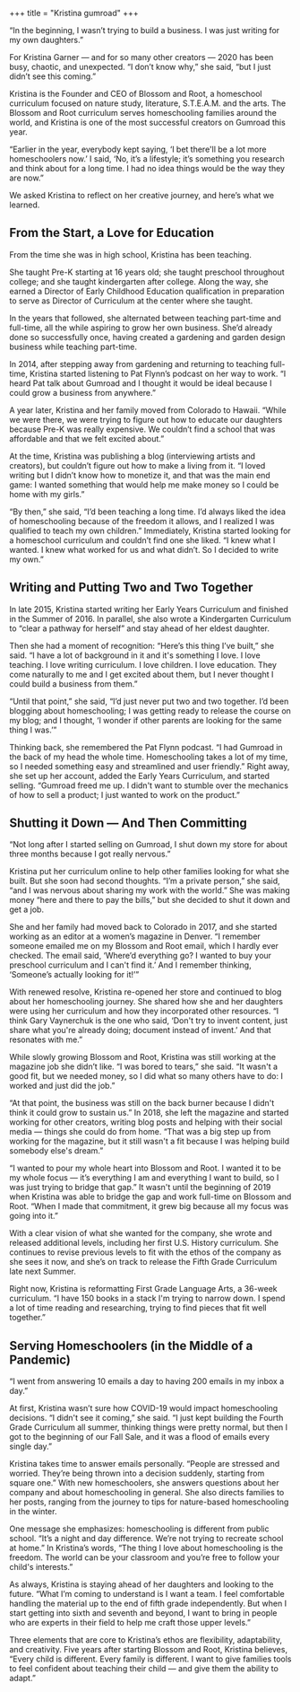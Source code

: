 +++
title = "Kristina gumroad"
+++

“In the beginning, I wasn’t trying to build a business. I was just writing for my own daughters.”

For Kristina Garner — and for so many other creators — 2020 has been busy, chaotic, and unexpected. “I don’t know why,” she said, “but I just didn’t see this coming.”

Kristina is the Founder and CEO of Blossom and Root, a homeschool curriculum focused on nature study, literature, S.T.E.A.M. and the arts. The Blossom and Root curriculum serves homeschooling families around the world, and Kristina is one of the most successful creators on Gumroad this year.

“Earlier in the year, everybody kept saying, ‘I bet there'll be a lot more homeschoolers now.’ I said, ‘No, it’s a lifestyle; it’s something you research and think about for a long time. I had no idea things would be the way they are now.”

We asked Kristina to reflect on her creative journey, and here’s what we learned.

## From the Start, a Love for Education
From the time she was in high school, Kristina has been teaching.

She taught Pre-K starting at 16 years old; she taught preschool throughout college; and she taught kindergarten after college. Along the way, she earned a Director of Early Childhood Education qualification in preparation to serve as Director of Curriculum at the center where she taught.

In the years that followed, she alternated between teaching part-time and full-time, all the while aspiring to grow her own business. She’d already done so successfully once, having created a gardening and garden design business while teaching part-time.

In 2014, after stepping away from gardening and returning to teaching full-time, Kristina started listening to Pat Flynn’s podcast on her way to work. “I heard Pat talk about Gumroad and I thought it would be ideal because I could grow a business from anywhere.”

A year later, Kristina and her family moved from Colorado to Hawaii. “While we were there, we were trying to figure out how to educate our daughters because Pre-K was really expensive. We couldn’t find a school that was affordable and that we felt excited about.”

At the time, Kristina was publishing a blog (interviewing artists and creators), but couldn’t figure out how to make a living from it. “I loved writing but I didn’t know how to monetize it, and that was the main end game: I wanted something that would help me make money so I could be home with my girls.”

“By then,” she said, “I’d been teaching a long time. I’d always liked the idea of homeschooling because of the freedom it allows, and I realized I was qualified to teach my own children.” Immediately, Kristina started looking for a homeschool curriculum and couldn’t find one she liked. “I knew what I wanted. I knew what worked for us and what didn’t. So I decided to write my own.”

## Writing and Putting Two and Two Together
In late 2015, Kristina started writing her Early Years Curriculum and finished in the Summer of 2016. In parallel, she also wrote a Kindergarten Curriculum to “clear a pathway for herself” and stay ahead of her eldest daughter.


Then she had a moment of recognition: “Here’s this thing I’ve built,” she said. “I have a lot of background in it and it's something I love. I love teaching. I love writing curriculum. I love children. I love education. They come naturally to me and I get excited about them, but I never thought I could build a business from them.”

“Until that point,” she said, “I’d just never put two and two together. I’d been blogging about homeschooling; I was getting ready to release the course on my blog; and I thought, ‘I wonder if other parents are looking for the same thing I was.’”

Thinking back, she remembered the Pat Flynn podcast. “I had Gumroad in the back of my head the whole time. Homeschooling takes a lot of my time, so I needed something easy and streamlined and user friendly.” Right away, she set up her account, added the Early Years Curriculum, and started selling. “Gumroad freed me up. I didn't want to stumble over the mechanics of how to sell a product; I just wanted to work on the product.”

## Shutting it Down — And Then Committing
“Not long after I started selling on Gumroad, I shut down my store for about three months because I got really nervous.”

Kristina put her curriculum online to help other families looking for what she built. But she soon had second thoughts. “I’m a private person,” she said, “and I was nervous about sharing my work with the world.” She was making money “here and there to pay the bills,” but she decided to shut it down and get a job.

She and her family had moved back to Colorado in 2017, and she started working as an editor at a women’s magazine in Denver. “I remember someone emailed me on my Blossom and Root email, which I hardly ever checked. The email said, ‘Where’d everything go? I wanted to buy your preschool curriculum and I can't find it.’ And I remember thinking, ‘Someone’s actually looking for it!’”

With renewed resolve, Kristina re-opened her store and continued to blog about her homeschooling journey. She shared how she and her daughters were using her curriculum and how they incorporated other resources. “I think Gary Vaynerchuk is the one who said, ‘Don't try to invent content, just share what you're already doing; document instead of invent.’ And that resonates with me.”

While slowly growing Blossom and Root, Kristina was still working at the magazine job she didn’t like. “I was bored to tears,” she said. “It wasn't a good fit, but we needed money, so I did what so many others have to do: I worked and just did the job.”

“At that point, the business was still on the back burner because I didn't think it could grow to sustain us.” In 2018, she left the magazine and started working for other creators, writing blog posts and helping with their social media — things she could do from home. “That was a big step up from working for the magazine, but it still wasn't a fit because I was helping build somebody else's dream.”

“I wanted to pour my whole heart into Blossom and Root. I wanted it to be my whole focus — it’s everything I am and everything I want to build, so I was just trying to bridge that gap.” It wasn't until the beginning of 2019 when Kristina was able to bridge the gap and work full-time on Blossom and Root. “When I made that commitment, it grew big because all my focus was going into it.”

With a clear vision of what she wanted for the company, she wrote and released additional levels, including her first U.S. History curriculum. She continues to revise previous levels to fit with the ethos of the company as she sees it now, and she’s on track to release the Fifth Grade Curriculum late next Summer.

Right now, Kristina is reformatting First Grade Language Arts, a 36-week curriculum. “I have 150 books in a stack I'm trying to narrow down. I spend a lot of time reading and researching, trying to find pieces that fit well together.”




## Serving Homeschoolers (in the Middle of a Pandemic)
“I went from answering 10 emails a day to having 200 emails in my inbox a day.”

At first, Kristina wasn’t sure how COVID-19 would impact homeschooling decisions. “I didn't see it coming,” she said. “I just kept building the Fourth Grade Curriculum all summer, thinking things were pretty normal, but then I got to the beginning of our Fall Sale, and it was a flood of emails every single day.”

Kristina takes time to answer emails personally. “People are stressed and worried. They’re being thrown into a decision suddenly, starting from square one.” With new homeschoolers, she answers questions about her company and about homeschooling in general. She also directs families to her posts, ranging from the journey to tips for nature-based homeschooling in the winter.

One message she emphasizes: homeschooling is different from public school. “It’s a night and day difference. We’re not trying to recreate school at home.” In Kristina’s words, “The thing I love about homeschooling is the freedom. The world can be your classroom and you’re free to follow your child's interests.”

As always, Kristina is staying ahead of her daughters and looking to the future. “What I’m coming to understand is I want a team. I feel comfortable handling the material up to the end of fifth grade independently. But when I start getting into sixth and seventh and beyond, I want to bring in people who are experts in their field to help me craft those upper levels.”

Three elements that are core to Kristina’s ethos are flexibility, adaptability, and creativity. Five years after starting Blossom and Root, Kristina believes, “Every child is different. Every family is different. I want to give families tools to feel confident about teaching their child — and give them the ability to adapt.”
